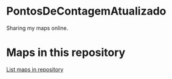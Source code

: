 
# PontosDeContagemAtualizado

 Sharing my maps online.

# Maps in this repository
[List maps in repository](https://maps.csr.ufmg.br/calculator/?lang=eng&map=&queryid=152&listRepository=Repository&storeurl=https://github.com/vitoriamarques/PontosDeContagemAtualizado/)